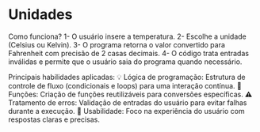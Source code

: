 # Unidades

Como funciona?
1- O usuário insere a temperatura.
2- Escolhe a unidade (Celsius ou Kelvin).
3- O programa retorna o valor convertido para Fahrenheit com precisão de 2 casas decimais.
4- O código trata entradas inválidas e permite que o usuário saia do programa quando necessário.

Principais habilidades aplicadas:
💡 Lógica de programação: Estrutura de controle de fluxo (condicionais e loops) para uma interação contínua.
🔧 Funções: Criação de funções reutilizáveis para conversões específicas.
⚠️ Tratamento de erros: Validação de entradas do usuário para evitar falhas durante a execução.
📱 Usabilidade: Foco na experiência do usuário com respostas claras e precisas.
